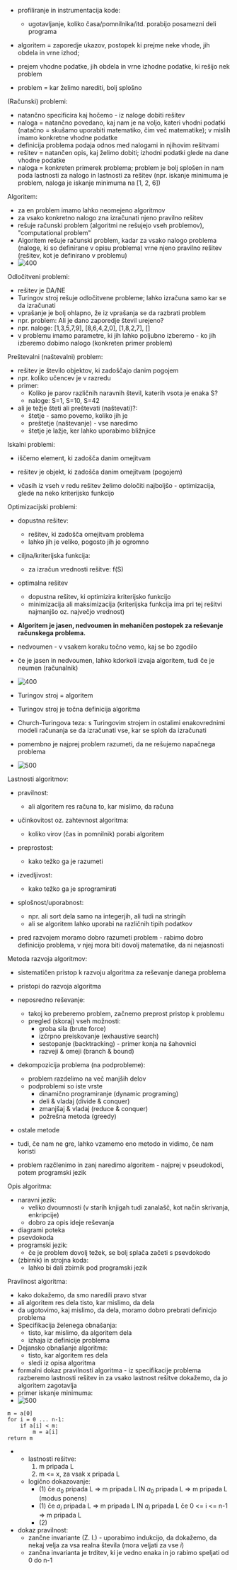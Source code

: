 - profiliranje in instrumentacija kode:
	- ugotavljanje, koliko časa/pomnilnika/itd. porabijo posamezni deli programa

- algoritem = zaporedje ukazov, postopek ki prejme neke vhode, jih obdela in vrne izhod;
- prejem vhodne podatke, jih obdela in vrne izhodne podatke, ki rešijo nek problem
- problem = kar želimo narediti, bolj splošno

(Računski) problemi:
- natančno specificira kaj hočemo - iz naloge dobiti rešitev
- naloga = natančno povedano, kaj nam je na voljo, kateri vhodni podatki (natačno = skušamo uporabiti matematiko, čim več matematike); v mislih imamo konkretne vhodne podatke
- definicija problema podaja odnos med nalogami in njihovim rešitvami
- rešitev = natančen opis, kaj želimo dobiti; izhodni podatki glede na dane vhodne podatke
- naloga = konkreten primerek problema; problem je bolj splošen in nam poda lastnosti za nalogo in lastnosti za rešitev (npr. iskanje minimuma je problem, naloga je iskanje minimuma na \[1, 2, 6\])

Algoritem:
- za en problem imamo lahko neomejeno algoritmov
- za vsako konkretno nalogo zna izračunati njeno pravilno rešitev
- rešuje računski problem (algoritmi ne rešujejo vseh problemov), "computational problem"
- Algoritem rešuje računski problem, kadar za vsako nalogo problema (naloge, ki so definirane v opisu problema) vrne njeno pravilno rešitev (rešitev, kot je definirano v problemu)
- ![400](../../Images/Pasted%20image%2020241001135949.png)

Odločitveni problemi:
- rešitev je DA/NE
- Turingov stroj rešuje odločitvene probleme; lahko izračuna samo kar se da izračunati
- vprašanje je bolj ohlapno, že iz vprašanja se da razbrati problem
- npr. problem: Ali je dano zaporedje števil urejeno?
- npr. naloge: \[1,3,5,7,9\], \[8,6,4,2,0\], \[1,8,2,7\], \[\] 
- v problemu imamo parametre, ki jih lahko poljubno izberemo - ko jih izberemo dobimo nalogo (konkreten primer problem)

Preštevalni (naštevalni) problem:
- rešitev je število objektov, ki zadoščajo danim pogojem
- npr. koliko učencev je v razredu
- primer:
	- Koliko je parov različnih naravnih števil, katerih vsota je enaka S?
	- naloge: S=1, S=10, S=42
- ali je težje šteti ali preštevati (naštevati)?:
	- štetje - samo povemo, koliko jih je
	- preštetje (naštevanje) - vse naredimo
	- štetje je lažje, ker lahko uporabimo bližnjice

Iskalni problemi:
- iščemo element, ki zadošča danim omejitvam
- rešitev je objekt, ki zadošča danim omejitvam (pogojem)

- včasih iz vseh v redu rešitev želimo določiti najboljšo - optimizacija, glede na neko kriterijsko funkcijo

Optimizacijski problemi:
- dopustna rešitev:
	- rešitev, ki zadošča omejitvam problema
	- lahko jih je veliko, pogosto jih je ogromno
- ciljna/kriterijska funkcija:
	- za izračun vrednosti rešitve: f(S)
- optimalna rešitev
	- dopustna rešitev, ki optimizira kriterijsko funkcijo
	- minimizacija ali maksimizacija (kriterijska funkcija ima pri tej rešitvi najmanjšo oz. največjo vrednost)

- **Algoritem je jasen, nedvoumen in mehaničen postopek za reševanje računskega problema.**

- nedvoumen - v vsakem koraku točno vemo, kaj se bo zgodilo
- če je jasen in nedvoumen, lahko kdorkoli izvaja algoritem, tudi če je neumen (računalnik)

- ![400](../../Images/Pasted%20image%2020241001144352.png)

- Turingov stroj = algoritem
- Turingov stroj je točna definicija algoritma
- Church-Turingova teza: s Turingovim strojem in ostalimi enakovrednimi modeli računanja se da izračunati vse, kar se sploh da izračunati

- pomembno je najprej problem razumeti, da ne rešujemo napačnega problema
- ![500](../../Images/Pasted%20image%2020241001144818.png)

Lastnosti algoritmov:
- pravilnost:
	- ali algoritem res računa to, kar mislimo, da računa
- učinkovitost oz. zahtevnost algoritma:
	- koliko virov (čas in pomnilnik) porabi algoritem
- preprostost:
	- kako težko ga je razumeti
- izvedljivost:
	- kako težko ga je sprogramirati
- splošnost/uporabnost:
	- npr. ali sort dela samo na integerjih, ali tudi na stringih
	- ali se algoritem lahko uporabi na različnih tipih podatkov

- pred razvojem moramo dobro razumeti problem - rabimo dobro definicijo problema, v njej mora biti dovolj matematike, da ni nejasnosti

Metoda razvoja algoritmov:
- sistematičen pristop k razvoju algoritma za reševanje danega problema
- pristopi do razvoja algoritma
- neposredno reševanje:
	- takoj ko preberemo problem, začnemo preprost pristop k problemu
	- pregled (skoraj) vseh možnosti:
		- groba sila (brute force)
		- izčrpno preiskovanje (exhaustive search)
		- sestopanje (backtracking) - primer konja na šahovnici
		- razveji & omeji (branch & bound)
- dekompozicija problema (na podprobleme):
	- problem razdelimo na več manjših delov
	- podproblemi so iste vrste
		- dinamično programiranje (dynamic programing)
		- deli & vladaj (divide & conquer)
		- zmanjšaj & vladaj (reduce & conquer)
		- požrešna metoda (greedy)
- ostale metode
- tudi, če nam ne gre, lahko vzamemo eno metodo in vidimo, če nam koristi

- problem razčlenimo in zanj naredimo algoritem - najprej v pseudokodi, potem programski jezik

Opis algoritma:
- naravni jezik:
	- veliko dvoumnosti (v starih knjigah tudi zanalašč, kot način skrivanja, enkripcije)
	- dobro za opis ideje reševanja
- diagrami poteka
- psevdokoda
- programski jezik:
	- če je problem dovolj težek, se bolj splača začeti s psevdokodo
- (zbirnik) in strojna koda:
	- lahko bi dali zbirnik pod programski jezik

Pravilnost algoritma:
- kako dokažemo, da smo naredili pravo stvar
- ali algoritem res dela tisto, kar mislimo, da dela
- da ugotovimo, kaj mislimo, da dela, moramo dobro prebrati definicjo problema
- Specifikacija želenega obnašanja:
	- tisto, kar mislimo, da algoritem dela
	- izhaja iz definicije problema
- Dejansko obnašanje algoritma:
	- tisto, kar algoritem res dela
	- sledi iz opisa algoritma
- formalni dokaz pravilnosti algoritma - iz specifikacije problema razberemo lastnosti rešitev in za vsako lastnost rešitve dokažemo, da jo algoritem zagotavlja
- primer iskanje minimuma:
- ![500](../../Images2/Pasted%20image%2020241008131636.png)
```
m = a[0]
for i = 0 ... n-1:
	if a[i] < m:
		m = a[i]
return m
```
- 
	- lastnosti rešitve:
		1. m pripada L
		2. m <= x, za vsak x pripada L
	- logično dokazovanje:
		- (1) če $a_0$ pripada L => m pripada L IN $a_0$ pripada L => m pripada L (modus ponens)
		- (1) če $a_i$ pripada L => m pripada L IN $a_i$ pripada L če 0 <= i <= n-1 => m pripada L
		- (2)
- dokaz pravilnost:
	- zančne invariante (Z. I.) - uporabimo indukcijo, da dokažemo, da nekaj velja za vsa realna števila (mora veljati za vse $i$)
	- zančna invarianta je trditev, ki je vedno enaka in jo rabimo speljati od 0 do n-1
